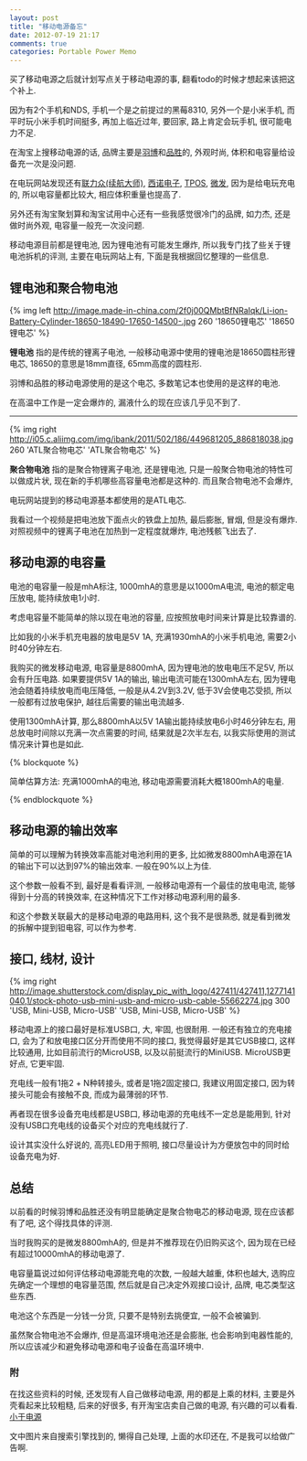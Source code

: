 ```yaml
---
layout: post
title: "移动电源备忘"
date: 2012-07-19 21:17
comments: true
categories: Portable Power Memo
---
```


买了移动电源之后就计划写点关于移动电源的事, 翻看todo的时候才想起来该把这个补上.

因为有2个手机和NDS, 手机一个是之前提过的黑莓8310, 另外一个是小米手机, 而平时玩小米手机时间挺多, 再加上临近过年, 要回家, 路上肯定会玩手机, 很可能电力不足.

在淘宝上搜移动电源的话, 品牌主要是[羽博](http://www.yoobao.com/)和[品胜](http://www.pisen.com.cn/)的, 外观时尚, 体积和电容量给设备充一次是没问题. 

在电玩网站发现还有[联力众(续航大师)](http://www.powerunite.com.cn/), [西诺电子](http://www.sino-ele.cn/), [TPOS](http://www.tposchina.com/), [微发](http://www.fanmei.net/), 因为是给电玩充电的, 所以电容量都比较大, 相应体积重量也提高了. 

另外还有淘宝聚划算和淘宝试用中心还有一些我感觉很冷门的品牌, 如力杰, 还是做时尚外观, 电容量一般充一次没问题.

移动电源目前都是锂电池, 因为锂电池有可能发生爆炸, 所以我专门找了些关于锂电池拆机的评测, 主要在电玩网站上有, 下面是我根据回忆整理的一些信息.


锂电池和聚合物电池
------------------

{% img left http://image.made-in-china.com/2f0j00QMbtBfNRaIqk/Li-ion-Battery-Cylinder-18650-18490-17650-14500-.jpg 260 '18650锂电芯' '18650锂电芯' %}

**锂电池** 指的是传统的锂离子电池, 一般移动电源中使用的锂电池是18650圆柱形锂电芯, 18650的意思是18mm直径, 65mm高度的圆柱形.

羽博和品胜的移动电源使用的是这个电芯, 多数笔记本也使用的是这样的电池. 

在高温中工作是一定会爆炸的, 漏液什么的现在应该几乎见不到了.

----

{% img right http://i05.c.aliimg.com/img/ibank/2011/502/186/449681205_886818038.jpg 260 'ATL聚合物电芯' 'ATL聚合物电芯' %}

**聚合物电池** 指的是聚合物锂离子电池, 还是锂电池, 只是一般聚合物电池的特性可以做成片状, 现在新的手机哪些高容量电池都是这种的. 而且聚合物电池不会爆炸, 

电玩网站提到的移动电源基本都使用的是ATL电芯.

我看过一个视频是把电池放下面点火的铁盘上加热, 最后膨胀, 冒烟, 但是没有爆炸. 对照视频中的锂离子电池在加热到一定程度就爆炸, 电池残骸飞出去了.


移动电源的电容量
----------------

电池的电容量一般是mhA标注, 1000mhA的意思是以1000mA电流, 电池的额定电压放电, 能持续放电1小时.

考虑电容量不能简单的除以现在电池的容量, 应按照放电时间来计算是比较靠谱的.

比如我的小米手机充电器的放电是5V 1A, 充满1930mhA的小米手机电池, 需要2小时40分钟左右. 

我购买的微发移动电源, 电容量是8800mhA, 因为锂电池的放电电压不足5V, 所以会有升压电路. 如果要提供5V 1A的输出, 输出电流可能在1300mhA左右, 因为锂电池会随着持续放电而电压降低, 一般是从4.2V到3.2V, 低于3V会使电芯受损, 所以一般都有过放电保护, 越往后需要的输出电流越多.

使用1300mhA计算, 那么8800mhA以5V 1A输出能持续放电6小时46分钟左右, 用总放电时间除以充满一次点需要的时间, 结果就是2次半左右, 以我实际使用的测试情况来计算也是如此.

{% blockquote %}

简单估算方法: 充满1000mhA的电池, 移动电源需要消耗大概1800mhA的电量.

{% endblockquote %}


移动电源的输出效率
------------------

简单的可以理解为转换效率高能对电池利用的更多, 比如微发8800mhA电源在1A的输出下可以达到97%的输出效率. 一般在90%以上为佳.

这个参数一般看不到, 最好是看看评测, 一般移动电源有一个最佳的放电电流, 能够得到十分高的转换效率, 在这种情况下工作对移动电源利用的最多.

和这个参数关联最大的是移动电源的电路用料, 这个我不是很熟悉, 就是看到微发的拆解中提到钽电容, 可以作为参考.


接口, 线材, 设计
----------------

{% img right http://image.shutterstock.com/display_pic_with_logo/427411/427411,1277141040,1/stock-photo-usb-mini-usb-and-micro-usb-cable-55662274.jpg 300 'USB, Mini-USB, Micro-USB' 'USB, Mini-USB, Micro-USB' %}

移动电源上的接口最好是标准USB口, 大, 牢固, 也很耐用. 一般还有独立的充电接口, 会为了和放电接口区分开而使用不同的接口, 我觉得最好是其它USB接口, 这样比较通用, 比如目前流行的MicroUSB, 以及以前挺流行的MiniUSB. MicroUSB更好点, 它更牢固.

充电线一般有1拖2 + N种转接头, 或者是1拖2固定接口, 我建议用固定接口, 因为转接头可能会有接触不良, 而成为最薄弱的环节.

再者现在很多设备充电线都是USB口, 移动电源的充电线不一定总是能用到, 针对没有USB口充电线的设备买个对应的充电线就行了.

设计其实没什么好说的, 高亮LED用于照明, 接口尽量设计为方便放包中的同时给设备充电为好.


总结
----

以前看的时候羽博和品胜还没有明显能确定是聚合物电芯的移动电源, 现在应该都有了吧, 这个得找具体的评测.

当时我购买的是微发8800mhA的, 但是并不推荐现在仍旧购买这个, 因为现在已经有超过10000mhA的移动电源了. 

电容量篇说过如何评估移动电源能充电的次数, 一般越大越重, 体积也越大, 选购应先确定一个理想的电容量范围, 然后就是自己决定外观接口设计, 品牌, 电芯类型这些东西.

电池这个东西是一分钱一分货, 只要不是特别去挑便宜, 一般不会被骗到.

虽然聚合物电池不会爆炸, 但是高温环境电池还是会膨胀, 也会影响到电器性能的, 所以应该减少和避免移动电源和电子设备在高温环境中.


### 附

在找这些资料的时候, 还发现有人自己做移动电源, 用的都是上乘的材料, 主要是外壳看起来比较粗糙, 后来的好很多, 有开淘宝店卖自己做的电源, 有兴趣的可以看看. [小于电源](http://shop67813373.taobao.com/)

文中图片来自搜索引擎找到的, 懒得自己处理, 上面的水印还在, 不是我可以给做广告啊.
